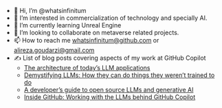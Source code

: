 - 👋 Hi, I’m @whatsinfinitum
- 👀 I’m interested in commercialization of technology and specially AI.
- 🌱 I’m currently learning Unreal Engine
- 💞️ I’m looking to collaborate on metaverse related projects.
- 📫 How to reach me whatsinfinitum@github.com or alireza.goudarzi@gmail.com
- ✍️ List of blog posts covering aspects of my work at GitHub Copilot
  - [The architecture of today’s LLM applications](https://github.blog/2023-10-30-the-architecture-of-todays-llm-applications/)
  - [Demystifying LLMs: How they can do things they weren’t trained to do](https://github.blog/2023-10-27-demystifying-llms-how-they-can-do-things-they-werent-trained-to-do/)
  - [A developer’s guide to open source LLMs and generative AI](https://github.blog/2023-10-05-a-developers-guide-to-open-source-llms-and-generative-ai/#open-source-llms-available-today)
  - [Inside GitHub: Working with the LLMs behind GitHub Copilot](https://github.blog/2023-05-17-inside-github-working-with-the-llms-behind-github-copilot/)
<!---
whatsinfinitum/whatsinfinitum is a ✨ special ✨ repository because its `README.md` (this file) appears on your GitHub profile.
You can click the Preview link to take a look at your changes.
--->
